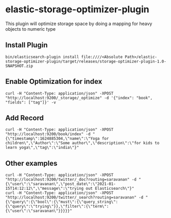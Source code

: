 # elastic-storage-optimizer-plugin

This plugin will optimize storage space by doing a mapping for heavy objects to numeric type

## Install Plugin

```
bin/elasticsearch-plugin install file:////<Absolute Path>/elastic-storage-optimizer-plugin/target/releases/storage-optimizer-plugin-1.0-SNAPSHOT.zip
```
## Enable Optimization for index

```
curl -H "Content-Type: application/json" -XPOST "http://localhost:9200/_storage/_optimize" -d '{"index": "book", "fields": ["tag"]}' -v
```

## Add Record
```
curl -H "Content-Type: application/json" -XPOST "http://localhost:9200/book/index" -d "{\"timestamp\":1624885304,\"name\":\"Yoga for children\",\"Author\":\"Some author\",\"description\":\"for kids to learn yoga\",\"tag\":\"india\"}"
```

## Other examples
```
curl -H "Content-Type: application/json" -XPOST "http://localhost:9200/twitter/_doc?routing=saravanan" -d "{\"user\":\"saravanan\",\"post_date\":\"2021-01-15T14:12:12\",\"message\":\"trying out Elasticsearch\"}"
curl -H "Content-Type: application/json" -XPOST "http://localhost:9200/twitter/_search?routing=saravanan" -d "{\"query\":{\"bool\":{\"must\":{\"query_string\":{\"query\":\"trying\"}},\"filter\":{\"term\":{\"user\":\"saravanan\"}}}}}"
```